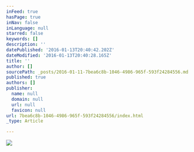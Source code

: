 ```yaml
---
inFeed: true
hasPage: true
inNav: false
inLanguage: null
starred: false
keywords: []
description: ''
datePublished: '2016-01-13T20:40:42.202Z'
dateModified: '2016-01-13T20:40:28.165Z'
title: ''
author: []
sourcePath: _posts/2016-01-11-7bea6c8b-1046-4986-965f-593f24284556.md
published: true
authors: []
publisher:
  name: null
  domain: null
  url: null
  favicon: null
url: 7bea6c8b-1046-4986-965f-593f24284556/index.html
_type: Article

---
```

![](https://s3-us-west-2.amazonaws.com/the-grid-img/p/6e07fe30d95ee688e419df56873e8d10c2f6b3ae.jpg)